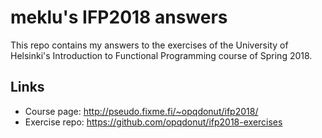 # meklu's IFP2018 answers

This repo contains my answers to the exercises of the University of Helsinki's
Introduction to Functional Programming course of Spring 2018.

## Links

- Course page:   http://pseudo.fixme.fi/~opqdonut/ifp2018/
- Exercise repo: https://github.com/opqdonut/ifp2018-exercises
